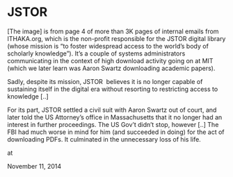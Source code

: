 # JSTOR
[The image] is from page 4 of more than 3K pages of internal emails 
from ITHAKA.org, which is the non-profit responsible for the JSTOR 
digital library (whose mission is “to foster widespread access to the world’s body of scholarly knowledge”).
 It’s a couple of systems administrators communicating in the context of
 high download activity going on at MIT (which we later learn was Aaron 
Swartz downloading academic papers).

Sadly, despite its mission, JSTOR  believes it is no longer capable 
of sustaining itself in the digital era without resorting to restricting
 access to knowledge [..] 

For its part, JSTOR settled a civil suit with Aaron Swartz out of 
court, and later told the US Attorney’s office in Massachusetts that it 
no longer had an interest in further proceedings. The US Gov’t didn’t 
stop, however [..] The FBI
 had much worse in mind for him (and succeeded in doing) for the act of 
downloading PDFs. It culminated in the unnecessary loss of his life.








at

November 11, 2014















